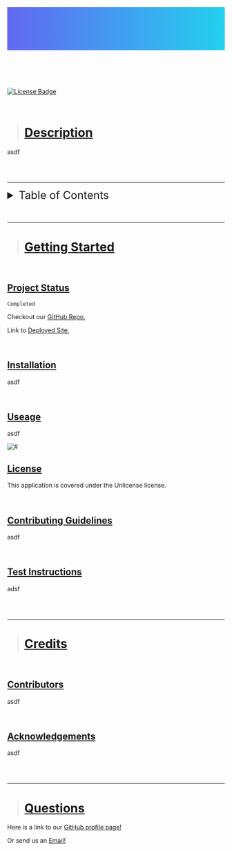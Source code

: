 <header style="height: 100px; background: linear-gradient(to right, #6268f2, #23d0ee);"><h1 style="font-size: 65px; text-align: center"><strong></strong></h1></header>

<br />

<a href="#license"><img src="https://img.shields.io/badge/license-Unlicense-blue" alt="License Badge"/></a>

<br />

> # [Description](#description)
asdf

<br />
<br />

---
<details>
<summary style="font-size: 25px">Table of Contents</summary> 

- [Description](#description)
- [Getting Started](#getting-started)
  - [Project Status](#project-status)
  - [Installation](#installation)
  - [Useage](#useage)
  - [License](#license)
  - [Contributing Guidelines](#contributing)
  - [Test Instructions](#test)
- [Credits](#credits)
  - [Contributors](#contributors)
  - [Acknowledgements](#acknowledgements)
- [Questions](#questions)
</details>

<br />
<br />

---

> # [Getting Started](#getting-started)

<br />

## [Project Status](#project-status)
    Completed

Checkout our <a href="asdf">GitHub Repo.</a> 

Link to <a href="asdf">Deployed Site.</a>

<br />

## [Installation](#installation)
asdf

<br />

## [Useage](#useage)
asdf

<img style="text-align: center" src="#" alt="#" style="width:100%;height:100%"/>


<br />

## [License](#license)
This application is covered under the Unlicense license.

<br />

## [Contributing Guidelines](#contributing)
asdf

<br />

## [Test Instructions](#test)
adsf

<br />
<br />

---

> # [Credits](#credits)

<br />

## [Contributors](#contributors)
asdf

<br />

## [Acknowledgements](#acknowledgements)
asdf

<br />
<br />

---

> # [Questions](#questions)

Here is a link to our <a href="https://github.com/asdf">GitHub profile page!</a>

Or send us an <a href="mailto: asdf?subject=Feedback">Email!</a>

